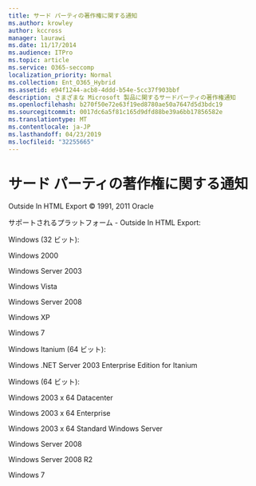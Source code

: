 ```yaml
---
title: サード パーティの著作権に関する通知
ms.author: krowley
author: kccross
manager: laurawi
ms.date: 11/17/2014
ms.audience: ITPro
ms.topic: article
ms.service: O365-seccomp
localization_priority: Normal
ms.collection: Ent_O365_Hybrid
ms.assetid: e94f1244-acb8-4ddd-b54e-5cc37f903bbf
description: さまざまな Microsoft 製品に関するサードパーティの著作権通知
ms.openlocfilehash: b270f50e72e63f19ed8780ae50a7647d5d3bdc19
ms.sourcegitcommit: 0017dc6a5f81c165d9dfd88be39a6bb17856582e
ms.translationtype: MT
ms.contentlocale: ja-JP
ms.lasthandoff: 04/23/2019
ms.locfileid: "32255665"
---
```

# <a name="third-party-copyright-notices"></a>サード パーティの著作権に関する通知

Outside In HTML Export © 1991, 2011 Oracle
  
サポートされるプラットフォーム - Outside In HTML Export:
  
Windows (32 ビット):
  
Windows 2000
  
Windows Server 2003
  
Windows Vista
  
Windows Server 2008
  
Windows XP
  
Windows 7
  
Windows Itanium (64 ビット):
  
Windows .NET Server 2003 Enterprise Edition for Itanium
  
Windows (64 ビット):
  
Windows 2003 x 64 Datacenter
  
Windows 2003 x 64 Enterprise
  
Windows 2003 x 64 Standard Windows Server
  
Windows Server 2008
  
Windows Server 2008 R2
  
Windows 7
  

